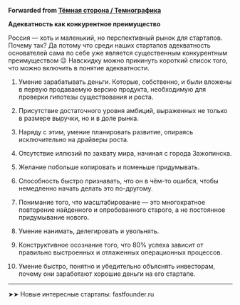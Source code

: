 **Forwarded from [Тёмная сторона / Темнографика](https://t.me/temno/4253)**

**Адекватность как конкурентное преимущество**

Россия — хоть и маленький, но перспективный рынок для стартапов. Почему так? Да потому что среди наших стартапов адекватность основателей сама по себе уже является существенным конкурентным преимуществом 😉 Навскидку можно прикинуть короткий список того, что можно включить в понятие адекватности.

1. Умение зарабатывать деньги. Которые, собственно, и были вложены в первую продаваемую версию продукта, необходимую для проверки гипотезы существования и роста.

2. Присутствие достаточного уровня амбиций, выраженных не только в размере выручки, но и в доле рынка.

3. Наряду с этим, умение планировать развитие, опираясь исключительно на драйверы роста.

4. Отсутствие иллюзий по захвату мира, начиная с города Зажопинска.

5. Желание побольше копировать и поменьше придумывать.

6. Способность быстро признавать, что он в чём-то ошибся, чтобы немедленно начать делать это по-другому.

7. Понимание того, что масштабирование — это многократное повторение найденного и опробованного старого, а не постоянное придумывание нового.

8. Умение нанимать, делегировать и увольнять.

9. Конструктивное осознание того, что 80% успеха зависит от правильно выстроенных и отлаженных операционных процессов.

10. Умение быстро, понятно и убедительно объяснять инвесторам, почему они заработают хорошие деньги на его стартапе.

---
➤➤ Новые интересные стартапы: fastfounder.ru